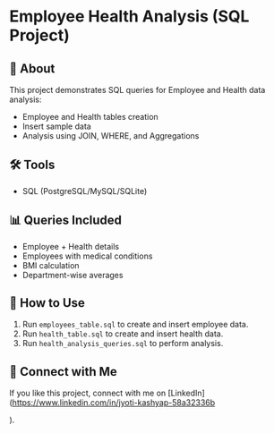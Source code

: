 # Employee Health Analysis (SQL Project)

## 📌 About
This project demonstrates SQL queries for Employee and Health data analysis:
- Employee and Health tables creation
- Insert sample data
- Analysis using JOIN, WHERE, and Aggregations

## 🛠️ Tools
- SQL (PostgreSQL/MySQL/SQLite)

## 📊 Queries Included
- Employee + Health details
- Employees with medical conditions
- BMI calculation
- Department-wise averages

## 🚀 How to Use
1. Run `employees_table.sql` to create and insert employee data.
2. Run `health_table.sql` to create and insert health data.
3. Run `health_analysis_queries.sql` to perform analysis.

## 🔗 Connect with Me
If you like this project, connect with me on [LinkedIn](https://www.linkedin.com/in/jyoti-kashyap-58a32336b

).
